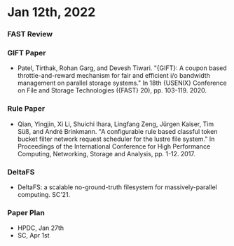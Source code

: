 # Jan 12th, 2022

### FAST Review

### GIFT Paper
 
- Patel, Tirthak, Rohan Garg, and Devesh Tiwari. "{GIFT}: A coupon based throttle-and-reward mechanism for fair and efficient i/o bandwidth management on parallel storage systems." In 18th {USENIX} Conference on File and Storage Technologies ({FAST} 20), pp. 103-119. 2020.

### Rule Paper

- Qian, Yingjin, Xi Li, Shuichi Ihara, Lingfang Zeng, Jürgen Kaiser, Tim Süß, and André Brinkmann. "A configurable rule based classful token bucket filter network request scheduler for the lustre file system." In Proceedings of the International Conference for High Performance Computing, Networking, Storage and Analysis, pp. 1-12. 2017.

### DeltaFS

- DeltaFS: a scalable no-ground-truth filesystem for massively-parallel computing. SC’21.

### Paper Plan

- HPDC, Jan 27th
- SC, Apr 1st